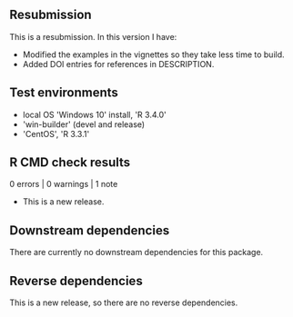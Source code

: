 ## Resubmission
This is a resubmission. In this version I have:
* Modified the examples in the vignettes so they take less time to build.
* Added DOI entries for references in DESCRIPTION.

## Test environments
* local OS 'Windows 10' install, 'R 3.4.0'
* 'win-builder' (devel and release)
* 'CentOS', 'R 3.3.1'

## R CMD check results

0 errors | 0 warnings | 1 note

* This is a new release.

## Downstream dependencies

There are currently no downstream dependencies for this package.

## Reverse dependencies

This is a new release, so there are no reverse dependencies.
